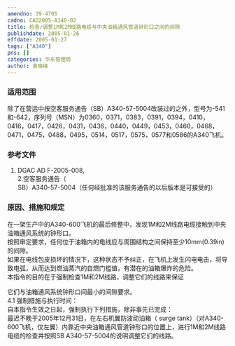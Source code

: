 ```yaml
---
amendno: 39-4705  
cadno: CAD2005-A340-02  
title: 检查/调整1M和2M线路电缆与中央油箱通风管道钟形口之间的间隙  
publishdate: 2005-01-26  
effdate: 2005-01-27  
tags: ["A340"]  
pns: []  
categories: 华东管理局  
author: 袁晓峰  
---
```

  
### 适用范围  
除了在营运中按空客服务通告（SB）A340-57-5004改装过的之外，型号为-541和-642，序列号（MSN）为0360，0371，0383，0391，0394，0410，0416，0417，0426，0431，0436，0440，0449，0453，0460，0468，0471，0475，0488，0495，0514，0517，0575，0577和0586的A340飞机。  
  
<!--more-->  
### 参考文件  
1. DGAC AD F-2005-008,  
2.空客服务通告（  
SB）A340-57-5004（任何经批准的该服务通告的以后版本是可接受的）  
  
### 原因、措施和规定  
  
在一架生产中的A340-600飞机的最后修整中，发现1M和2M线路电缆接触到中央油箱通风系统的钟形口。  
按照审定要求，任何位于油箱内的电线应与周围结构之间保持至少10mm(0.39in)的间隙。  
如果在电线包皮损坏的情况下，这种状态不予纠正，在飞机上发生闪电电击，将导致电弧，从而达到燃油蒸汽的自燃门槛值，有潜在的油箱爆炸的危险。  
本指令的目的在于强制检查1M和2M线路，调整它们的线路来保证  
  
它们与油箱通风系统钟形口间最小的间隙要求。  
4.1 强制措施与执行时间：  
自本指令生效之日起，强制执行下列措施，除非事先已完成：  
    最迟不晚于2005年12月31日，在左右机翼防波动油箱（ surge tank）（对A340-600飞机，仅左翼）内靠近中央油箱通风管道钟形口的位置上，进行1M和2M线路电缆的检查并按照SB A340-57-5004的说明调整它们的线路。  

